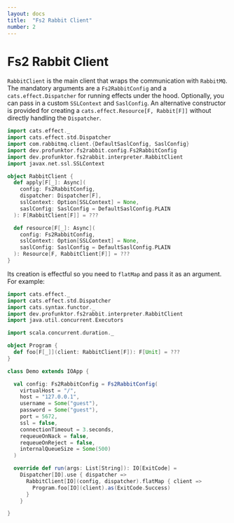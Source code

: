 ```yaml
---
layout: docs
title:  "Fs2 Rabbit Client"
number: 2
---
```


# Fs2 Rabbit Client

`RabbitClient` is the main client that wraps the communication  with `RabbitMQ`. The mandatory arguments are a `Fs2RabbitConfig` and a `cats.effect.Dispatcher` for running effects under the hood. Optionally, you can pass in a custom `SSLContext` and `SaslConfig`.
An alternative constructor is provided for creating a `cats.effect.Resource[F, Rabbit[F]]` without directly handling the `Dispatcher`.

```scala mdoc:silent
import cats.effect._
import cats.effect.std.Dispatcher
import com.rabbitmq.client.{DefaultSaslConfig, SaslConfig}
import dev.profunktor.fs2rabbit.config.Fs2RabbitConfig
import dev.profunktor.fs2rabbit.interpreter.RabbitClient
import javax.net.ssl.SSLContext

object RabbitClient {
  def apply[F[_]: Async](
    config: Fs2RabbitConfig,
    dispatcher: Dispatcher[F],
    sslContext: Option[SSLContext] = None,
    saslConfig: SaslConfig = DefaultSaslConfig.PLAIN
  ): F[RabbitClient[F]] = ???

  def resource[F[_]: Async](
    config: Fs2RabbitConfig,
    sslContext: Option[SSLContext] = None,
    saslConfig: SaslConfig = DefaultSaslConfig.PLAIN
  ): Resource[F, RabbitClient[F]] = ???
}
```

Its creation is effectful so you need to `flatMap` and pass it as an argument. For example:

```scala mdoc:silent
import cats.effect._
import cats.effect.std.Dispatcher
import cats.syntax.functor._
import dev.profunktor.fs2rabbit.interpreter.RabbitClient
import java.util.concurrent.Executors

import scala.concurrent.duration._

object Program {
  def foo[F[_]](client: RabbitClient[F]): F[Unit] = ???
}

class Demo extends IOApp {

  val config: Fs2RabbitConfig = Fs2RabbitConfig(
    virtualHost = "/",
    host = "127.0.0.1",
    username = Some("guest"),
    password = Some("guest"),
    port = 5672,
    ssl = false,
    connectionTimeout = 3.seconds,
    requeueOnNack = false,
    requeueOnReject = false,
    internalQueueSize = Some(500)
  )

  override def run(args: List[String]): IO[ExitCode] =
    Dispatcher[IO].use { dispatcher =>
      RabbitClient[IO](config, dispatcher).flatMap { client =>
        Program.foo[IO](client).as(ExitCode.Success)
      }
    }

}
```
